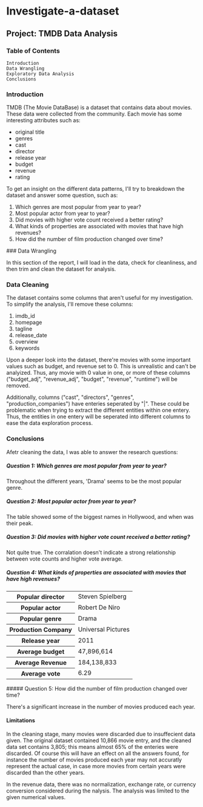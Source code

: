 # Investigate-a-dataset

## Project: TMDB Data Analysis
### Table of Contents

    Introduction
    Data Wrangling
    Exploratory Data Analysis
    Conclusions

### Introduction

TMDB (The Movie DataBase) is a dataset that contains data about movies. These data were collected from the community. Each movie has some interesting attributes such as:
<ul>
    <li>original title
    <li>genres
    <li>cast
    <li>director
    <li>release year
    <li>budget
    <li>revenue
    <li>rating
</ul>
To get an insight on the different data patterns, I'll try to breakdown the dataset and answer some question, such as:
<ol>
    <li>Which genres are most popular from year to year?
    <li>Most popular actor from year to year?
    <li>Did movies with higher vote count received a better rating?
    <li>What kinds of properties are associated with movies that have high revenues?
    <li>How did the number of film production changed over time?
</ol>
### Data Wrangling

In this section of the report, I will load in the data, check for cleanliness, and then trim and clean the dataset for analysis.


### Data Cleaning

The dataset contains some columns that aren't useful for my investigation. To simplify the analysis, I'll remove these columns:

1. imdb_id
2. homepage
3. tagline
4. release_date
5. overview
6. keywords



Upon a deeper look into the dataset, there're movies with some important values such as budget, and revenue set to 0. This is unrealistic and can't be analyized. Thus, any movie with 0 value in one, or more of these columns ("budget_adj", "revenue_adj", "budget", "revenue", "runtime") will be removed.

Additionally, columns ("cast", "directors", "genres", "production_companies") have enteries seperated by "|". These could be problematic when trying to extract the different entities within one entery. Thus, the entities in one entery will be seperated into different columns to ease the data exploration process.


### Conclusions

Afetr cleaning the data, I was able to answer the research questions:
##### Question 1: Which genres are most popular from year to year?

Throughout the different years, 'Drama' seems to be the most popular genre.
##### Question 2: Most popular actor from year to year?

The table showed some of the biggest names in Hollywood, and when was their peak.
##### Question 3: Did movies with higher vote count received a better rating?

Not quite true. The corralation doesn't indicate a strong relationship between vote counts and higher vote average.
##### Question 4: What kinds of properties are associated with movies that have high revenues?
<table>
    <tr><th>Popular director</th> 	<td>Steven Spielberg</td></tr>
    <tr><th>Popular actor</th> 	<td>Robert De Niro</td></tr>
    <tr><th>Popular genre</th> 	<td>Drama</td></tr>
    <tr><th>Production Company</th> 	<td>Universal Pictures</td></tr>
    <tr><th>Release year</th> 	<td>2011</td></tr>
    <tr><th>Average budget</th> 	<td>47,896,614</td></tr>
    <tr><th>Average Revenue</th> 	<td>184,138,833</td></tr>
    <tr><th>Average vote</th> 	<td>6.29</td></tr>
</table>
##### Question 5: How did the number of film production changed over time?

There's a significant increase in the number of movies produced each year.
#### Limitations

In the cleaning stage, many movies were discarded due to insuffecient data given. The original dataset contained 10,866 movie entry, and the cleaned data set contains 3,805; this means almost 65% of the enteries were discarded. Of course this will have an effect on all the answers found, for instance the number of movies produced each year may not accuratly represent the actual case, in case more movies from certain years were discarded than the other years.

In the revenue data, there was no normalization, exchange rate, or currency conversion considered during the nalysis. The analysis was limited to the given numerical values.

